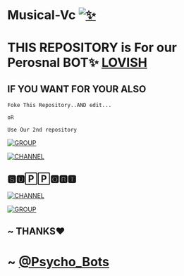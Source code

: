 # Musical-Vc [![✨](https://telegra.ph/file/d37e87d4e139863724cb6.jpg)](https://t.me/Lovishmanager_bot)
# THIS REPOSITORY is For our Perosnal BOT✨ [LOVISH](https://t.me/Lovishmanager_bot) 
## IF YOU WANT FOR YOUR ALSO 
```
Foke This Repository..AND edit...

oR 

Use Our 2nd repository 
```
</p><p align="left"><a href="https://github.com/Psychobots/VCMUSICAL"> <img src="https://img.shields.io/badge/Github-2nd_Repo-black?style=for-the-badge&logo=github" alt="GROUP" /></a> 
  
  
</p><p align="left"><a href="https://t.me/Lovishmanager_bot"> <img src="https://img.shields.io/badge/Lovish-manager-pink?style=for-the-badge&logo=telegram" alt="CHANNEL" /></a> 




## 🆂🆄🄿🄿🅾🆁🆃

</p><p align="left"><a href="https://t.me/Psycho_Bots"> <img src="https://img.shields.io/badge/telegram-CHANNEL-yellow?style=for-the-badge&logo=telegram" alt="CHANNEL" /></a> 

</p><p align="left"><a href="https://t.me/PsychoBots_chat"> <img src="https://img.shields.io/badge/telegram-CHAT_GROUP-green?style=for-the-badge&logo=telegram" alt="GROUP" /></a> 
  
  
##  ~ THANKS❤️
# ~ [@Psycho_Bots](https://t.me/Psycho_Bots)
  
